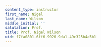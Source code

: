 ```yaml
---
content_type: instructor
first_name: Nigel
last_name: Wilson
middle_initial: ''
salutation: Prof.
title: Prof. Nigel Wilson
uid: f7fa0801-6ff6-9926-9da1-49c325b4a5b1
---
```

